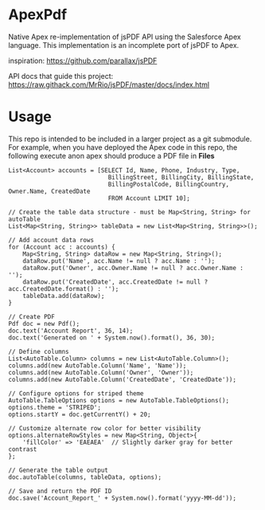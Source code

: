 # ApexPdf
Native Apex re-implementation of jsPDF API using the Salesforce Apex language.
This implementation is an incomplete port of jsPDF to Apex.

inspiration: https://github.com/parallax/jsPDF

API docs that guide this project: https://raw.githack.com/MrRio/jsPDF/master/docs/index.html

# Usage
This repo is intended to be included in a larger project as a git submodule.  
For example, when you have deployed the Apex code in this repo, the following execute anon apex should produce a PDF file in **Files**
```
List<Account> accounts = [SELECT Id, Name, Phone, Industry, Type,
                            BillingStreet, BillingCity, BillingState,
                            BillingPostalCode, BillingCountry, Owner.Name, CreatedDate
                            FROM Account LIMIT 10];

// Create the table data structure - must be Map<String, String> for autoTable
List<Map<String, String>> tableData = new List<Map<String, String>>();

// Add account data rows
for (Account acc : accounts) {
    Map<String, String> dataRow = new Map<String, String>();
    dataRow.put('Name', acc.Name != null ? acc.Name : '');
    dataRow.put('Owner', acc.Owner.Name != null ? acc.Owner.Name : '');
    dataRow.put('CreatedDate', acc.CreatedDate != null ? acc.CreatedDate.format() : '');
    tableData.add(dataRow);
}

// Create PDF
Pdf doc = new Pdf();
doc.text('Account Report', 36, 14);
doc.text('Generated on ' + System.now().format(), 36, 30);

// Define columns
List<AutoTable.Column> columns = new List<AutoTable.Column>();
columns.add(new AutoTable.Column('Name', 'Name'));
columns.add(new AutoTable.Column('Owner', 'Owner'));
columns.add(new AutoTable.Column('CreatedDate', 'CreatedDate'));

// Configure options for striped theme
AutoTable.TableOptions options = new AutoTable.TableOptions();
options.theme = 'STRIPED';
options.startY = doc.getCurrentY() + 20;

// Customize alternate row color for better visibility
options.alternateRowStyles = new Map<String, Object>{
    'fillColor' => 'EAEAEA'  // Slightly darker gray for better contrast
};

// Generate the table output
doc.autoTable(columns, tableData, options);

// Save and return the PDF ID
doc.save('Account_Report_' + System.now().format('yyyy-MM-dd'));
```
